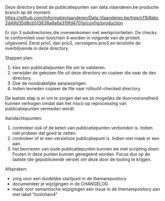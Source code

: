 Deze directory bevat de publicatiepunten van data.vlaanderen.be productie branch op dit moment: https://github.com/Informatievlaanderen/Data.Vlaanderen.be/tree/cf1b8abc2d49d35d8cb513638a8a6a319fd4701a/config/production


Er zijn 3 subdirectories die overeenkomen met werkprioriteiten.
De checks te conformiteit voor toolchain 4 worden in volgorde van de prioteit uitgevoerd.
Eerst prio1, dan prio2, vervolgens prio3 en tenslotte de overblijvende in deze directory.


Stappen plan:

1. kies een publicatiepunten file om te valideren.
2. verwijder de gekozen file uit deze directory en copieer die naar de dev directory.
3. Doe de noodzakelijke aanpassingen.
4. Indien tevreden copieer de file naar rollout4-checked directory

De laatste stap is er om te zorgen dat we zo mogelijks de doorvoorsnelheid kunnen verhogen omdat dan het risico op reprocessing van publicatiepunten vermeden wordt.


Aandachtspunten:
1. controleer ook of de keten van publicatiepunten verbonden is. Indien niet probeer dat goed te zetten.
2. controleer of er een versieloze publicatiepunt is. Indien niet maak er een aan.
3. het bevriezen van oude publicatiepunten kunnen we met scripting doen: Fouten in deze punten kunnen genegeerd worden. 
   Focus dus op de laatste (de gepubliceerde versie) om deze door de tooling te krijgen.


Afspraken:
- zorg voor een duidelijke startpunt in de themarepository 
- documenteer je wijzigingen in de CHANGELOG
- maak voor semantische wijzigingen een issue in de themarepository aan met label "toolchain4"



